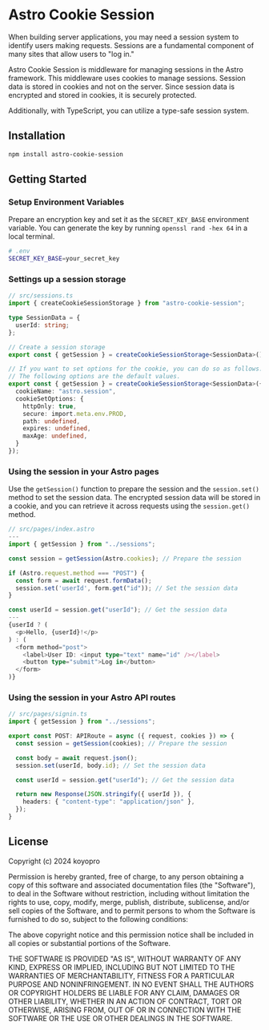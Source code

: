 # Astro Cookie Session

When building server applications, you may need a session system to identify users making requests. Sessions are a fundamental component of many sites that allow users to "log in."

Astro Cookie Session is middleware for managing sessions in the Astro framework. This middleware uses cookies to manage sessions. Session data is stored in cookies and not on the server. Since session data is encrypted and stored in cookies, it is securely protected.

Additionally, with TypeScript, you can utilize a type-safe session system.

## Installation

```bash
npm install astro-cookie-session
```

## Getting Started

### Setup Environment Variables

Prepare an encryption key and set it as the `SECRET_KEY_BASE` environment variable. You can generate the key by running `openssl rand -hex 64` in a local terminal.

```sh
# .env
SECRET_KEY_BASE=your_secret_key
```

### Settings up a session storage

```typescript
// src/sessions.ts
import { createCookieSessionStorage } from "astro-cookie-session";

type SessionData = {
  userId: string;
};

// Create a session storage
export const { getSession } = createCookieSessionStorage<SessionData>();

// If you want to set options for the cookie, you can do so as follows:
// The following options are the default values.
export const { getSession } = createCookieSessionStorage<SessionData>({
  cookieName: "astro.session",
  cookieSetOptions: {
    httpOnly: true,
    secure: import.meta.env.PROD,
    path: undefined,
    expires: undefined,
    maxAge: undefined,
  }
});
```

### Using the session in your Astro pages

Use the `getSession()` function to prepare the session and the `session.set()` method to set the session data. The encrypted session data will be stored in a cookie, and you can retrieve it across requests using the `session.get()` method.

```typescript
// src/pages/index.astro
---
import { getSession } from "../sessions";

const session = getSession(Astro.cookies); // Prepare the session

if (Astro.request.method === "POST") {
  const form = await request.formData();
  session.set('userId', form.get("id")); // Set the session data
}

const userId = session.get("userId"); // Get the session data
---
{userId ? (
  <p>Hello, {userId}!</p>
) : (
  <form method="post">
    <label>User ID: <input type="text" name="id" /></label>
    <button type="submit">Log in</button>
  </form>
)}
```

### Using the session in your Astro API routes

```typescript
// src/pages/signin.ts
import { getSession } from "../sessions";

export const POST: APIRoute = async ({ request, cookies }) => {
  const session = getSession(cookies); // Prepare the session

  const body = await request.json();
  session.set(userId, body.id); // Set the session data

  const userId = session.get("userId"); // Get the session data

  return new Response(JSON.stringify({ userId }), {
    headers: { "content-type": "application/json" },
  });
}
```

## License

Copyright (c) 2024 koyopro

Permission is hereby granted, free of charge, to any person obtaining a copy
of this software and associated documentation files (the "Software"), to deal
in the Software without restriction, including without limitation the rights
to use, copy, modify, merge, publish, distribute, sublicense, and/or sell
copies of the Software, and to permit persons to whom the Software is
furnished to do so, subject to the following conditions:

The above copyright notice and this permission notice shall be included in all
copies or substantial portions of the Software.

THE SOFTWARE IS PROVIDED "AS IS", WITHOUT WARRANTY OF ANY KIND, EXPRESS OR
IMPLIED, INCLUDING BUT NOT LIMITED TO THE WARRANTIES OF MERCHANTABILITY,
FITNESS FOR A PARTICULAR PURPOSE AND NONINFRINGEMENT. IN NO EVENT SHALL THE
AUTHORS OR COPYRIGHT HOLDERS BE LIABLE FOR ANY CLAIM, DAMAGES OR OTHER
LIABILITY, WHETHER IN AN ACTION OF CONTRACT, TORT OR OTHERWISE, ARISING FROM,
OUT OF OR IN CONNECTION WITH THE SOFTWARE OR THE USE OR OTHER DEALINGS IN THE
SOFTWARE.

